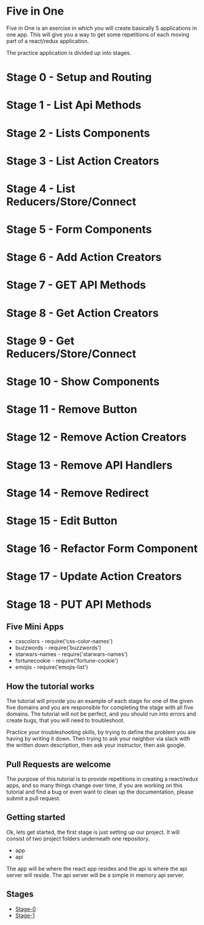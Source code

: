 # Five in One

Five in One is an exercise in which you will create basically 5 applications in one app. This will give you a way to get some repetitions of each moving part of a react/redux application.

The practice application is divided up into stages.

# Stage 0 - Setup and Routing
# Stage 1 - List Api Methods
# Stage 2 - Lists Components
# Stage 3 - List Action Creators
# Stage 4 - List Reducers/Store/Connect
# Stage 5 - Form Components
# Stage 6 - Add Action Creators
# Stage 7 - GET API Methods
# Stage 8 - Get Action Creators
# Stage 9 - Get Reducers/Store/Connect
# Stage 10 - Show Components
# Stage 11 - Remove Button
# Stage 12 - Remove Action Creators
# Stage 13 - Remove API Handlers
# Stage 14 - Remove Redirect
# Stage 15 - Edit Button
# Stage 16 - Refactor Form Component
# Stage 17 - Update Action Creators
# Stage 18 - PUT API Methods

## Five Mini Apps

* csscolors - require('css-color-names')
* buzzwords - require('buzzwords')
* starwars-names - require('starwars-names')
* fortunecookie - require('fortune-cookie')
* emojis - require('emojis-list')

## How the tutorial works

The tutorial will provide you an example of each stage for one of the given five domains and you are responsible for completing the stage with all five domains. The tutorial will not be perfect, and you should run into errors and create bugs, that you will need to troubleshoot.

Practice your troubleshooting skills, by trying to define the problem you are having by writing it down. Then trying to ask your neighbor via slack with the written down description, then ask your instructor, then ask google.

## Pull Requests are welcome

The purpose of this tutorial is to provide repetitions in creating a react/redux apps, and so many things change over time, if you are working on this tutorial and find a bug or even want to clean up the documentation, please submit a pull request.

## Getting started

Ok, lets get started, the first stage is just setting up our project. It will consist of two project folders underneath one repository.

* app
* api

The app will be where the react app resides and the api is where the api server will reside. The api server will be a simple in memory api server.

## Stages

- [Stage-0](stage-0.md)
- [Stage-1](stage-1.md)
